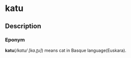 # katu

## Description

### Eponym
**katu**(*/katu/ [ka.t̪u]*) means cat in Basque language(Euskara).